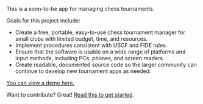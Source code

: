 This is a soon-to-be app for managing chess tournaments.

Goals for this project include:

- Create a free, portable, easy-to-use chess tournament manager for small clubs with limited budget, time, and resources.
- Implement procedures consistent with USCF and FIDE rules.
- Ensure that the software is usable on a wide range of platforms and input methods, including PCs, phones, and screen readers.
- Create readable, documented source code so the larger community can continue to develop new tournament apps as needed.

[You can view a demo here.](https://johnridesa.bike/chessahoochee/)

Want to contribute? Great! [Read this to get started](CONTRIBUTING.md).